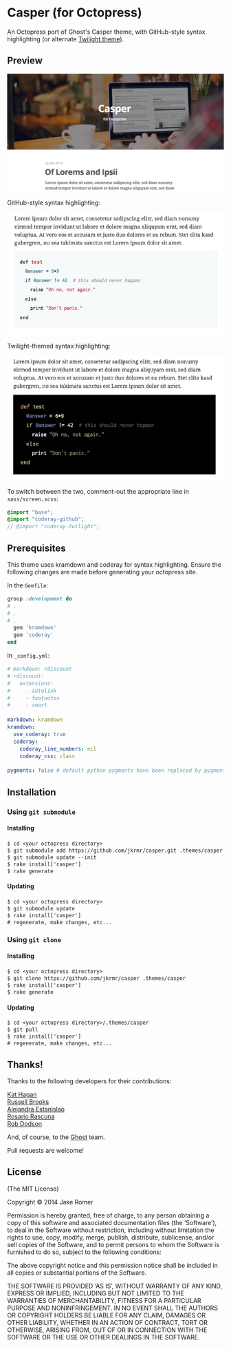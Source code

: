 Casper (for Octopress)
================

An Octopress port of Ghost's Casper theme, with GitHub-style syntax highlighting (or alternate [Twilight theme](http://gist.github.com/iq9/2906599)).

## Preview

![Blog Index](images/cover-image.jpg)

GitHub-style syntax highlighting:

![Code Snippet (Light)](images/colors-github.jpg)

Twilight-themed syntax highlighting:

![Code Snippet (Dark)](images/colors-twilight.jpg)

To switch between the two, comment-out the appropriate line in `sass/screen.scss`:

```scss
@import "base";
@import "coderay-github";
// @import "coderay-twilight";
```

## Prerequisites

This theme uses kramdown and coderay for syntax highlighting. Ensure the following changes are made before generating your octopress site.

In the `Gemfile`:

```ruby
group :development do
# .
# .
# .
  gem 'kramdown'
  gem 'coderay'
end
```

In `_config.yml`:

```yaml
# markdown: rdiscount
# rdiscount:
#   extensions:
#     - autolink
#     - footnotes
#     - smart

markdown: kramdown
kramdown:
  use_coderay: true
  coderay:
    coderay_line_numbers: nil
    coderay_css: class

pygments: false # default python pygments have been replaced by pygments.rb
```


## Installation

### Using `git submodule`

#### Installing
```
$ cd <your octopress directory>
$ git submodule add https://github.com/jkrmr/casper.git .themes/casper
$ git submodule update --init
$ rake install['casper']
$ rake generate
```

#### Updating
```
$ cd <your octopress directory>
$ git submodule update
$ rake install['casper']
# regenerate, make changes, etc...
```

### Using `git clone`

#### Installing
```
$ cd <your octopress directory>
$ git clone https://github.com/jkrmr/casper .themes/casper
$ rake install['casper']
$ rake generate
```

#### Updating
```
$ cd <your octopress directory>/.themes/casper
$ git pull
$ rake install['casper']
# regenerate, make changes, etc...
```


## Thanks!

Thanks to the following developers for their contributions:

[Kat Hagan](http://github.com/codebykat)<br>
[Russell Brooks](http://github.com/iq9)<br>
[Alejandra Estanislao](http://github.com/alestanis)<br>
[Rosario Rascuna](http://github.com/rosario)<br>
[Rob Dodson](http://github.com/robdodson)<br>

And, of course, to the [Ghost](http://github.com/TryGhost/Casper) team.

Pull requests are welcome!

## License

(The MIT License)

Copyright © 2014 Jake Romer

Permission is hereby granted, free of charge, to any person obtaining a copy of this software and associated documentation files (the ‘Software’), to deal in the Software without restriction, including without limitation the rights to use, copy, modify, merge, publish, distribute, sublicense, and/or sell copies of the Software, and to permit persons to whom the Software is furnished to do so, subject to the following conditions:

The above copyright notice and this permission notice shall be included in all copies or substantial portions of the Software.

THE SOFTWARE IS PROVIDED ‘AS IS’, WITHOUT WARRANTY OF ANY KIND, EXPRESS OR IMPLIED, INCLUDING BUT NOT LIMITED TO THE WARRANTIES OF MERCHANTABILITY, FITNESS FOR A PARTICULAR PURPOSE AND NONINFRINGEMENT. IN NO EVENT SHALL THE AUTHORS OR COPYRIGHT HOLDERS BE LIABLE FOR ANY CLAIM, DAMAGES OR OTHER LIABILITY, WHETHER IN AN ACTION OF CONTRACT, TORT OR OTHERWISE, ARISING FROM, OUT OF OR IN CONNECTION WITH THE SOFTWARE OR THE USE OR OTHER DEALINGS IN THE SOFTWARE.
